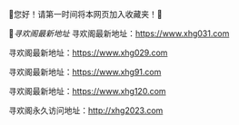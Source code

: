 👋您好！请第一时间将本网页加入收藏夹！🙏

🔗*寻欢阁最新地址*
寻欢阁最新地址：https://www.xhg031.com

寻欢阁最新地址：https://www.xhg029.com

寻欢阁最新地址：https://www.xhg91.com

寻欢阁最新地址：https://www.xhg120.com

寻欢阁永久访问地址：http://xhg2023.com

